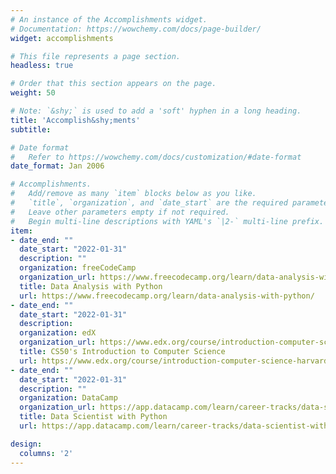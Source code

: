 ```yaml
---
# An instance of the Accomplishments widget.
# Documentation: https://wowchemy.com/docs/page-builder/
widget: accomplishments

# This file represents a page section.
headless: true

# Order that this section appears on the page.
weight: 50

# Note: `&shy;` is used to add a 'soft' hyphen in a long heading.
title: 'Accomplish&shy;ments'
subtitle:

# Date format
#   Refer to https://wowchemy.com/docs/customization/#date-format
date_format: Jan 2006

# Accomplishments.
#   Add/remove as many `item` blocks below as you like.
#   `title`, `organization`, and `date_start` are the required parameters.
#   Leave other parameters empty if not required.
#   Begin multi-line descriptions with YAML's `|2-` multi-line prefix.
item:
- date_end: ""
  date_start: "2022-01-31"
  description: ""
  organization: freeCodeCamp
  organization_url: https://www.freecodecamp.org/learn/data-analysis-with-python/ 
  title: Data Analysis with Python
  url: https://www.freecodecamp.org/learn/data-analysis-with-python/ 
- date_end: ""
  date_start: "2022-01-31"
  description:
  organization: edX
  organization_url: https://www.edx.org/course/introduction-computer-science-harvardx-cs50x
  title: CS50's Introduction to Computer Science
  url: https://www.edx.org/course/introduction-computer-science-harvardx-cs50x
- date_end: ""
  date_start: "2022-01-31"
  description: ""
  organization: DataCamp
  organization_url: https://app.datacamp.com/learn/career-tracks/data-scientist-with-python?version=5
  title: Data Scientist with Python
  url: https://app.datacamp.com/learn/career-tracks/data-scientist-with-python?version=5

design:
  columns: '2' 
---
```

